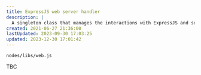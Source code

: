 ```yaml
---
title: ExpressJS web server handler
description: |
  A singleton class that manages the interactions with ExpressJS and so provides all of the web server capabilities.
created: 2021-06-27 21:36:00
lastUpdated: 2023-09-30 17:03:25
updated: 2023-12-30 17:01:42
---
```


`nodes/libs/web.js`

TBC
